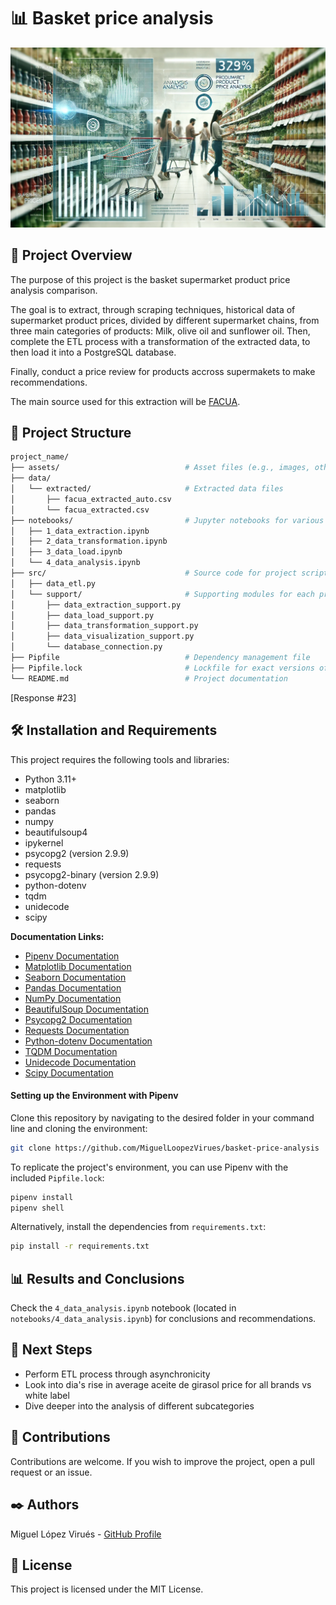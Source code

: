 
# 📊 Basket price analysis
<div style="text-align: center;">
  <img src="assets/price_basket_analysis_banner.webp" alt="portada" />
</div>

## 📝 Project Overview

The purpose of this project is the basket supermarket product price analysis comparison. 

The goal is to extract, through scraping techniques, historical data of supermarket product prices, divided by different supermarket chains, from three main categories of products: Milk, olive oil and sunflower oil. Then, complete the ETL process with a transformation of the extracted data, to then load it into a PostgreSQL database.

Finally, conduct a price review for products accross supermakets to make recommendations.

The main source used for this extraction will be [FACUA](https://super.facua.org/). 


## 📁 Project Structure
```bash
project_name/
├── assets/                            # Asset files (e.g., images, other resources)
├── data/
│   └── extracted/                     # Extracted data files
│       ├── facua_extracted_auto.csv
│       └── facua_extracted.csv
├── notebooks/                         # Jupyter notebooks for various stages
│   ├── 1_data_extraction.ipynb
│   ├── 2_data_transformation.ipynb
│   ├── 3_data_load.ipynb
│   └── 4_data_analysis.ipynb
├── src/                               # Source code for project scripts
│   ├── data_etl.py
│   └── support/                       # Supporting modules for each process
│       ├── data_extraction_support.py
│       ├── data_load_support.py
│       ├── data_transformation_support.py
│       ├── data_visualization_support.py
│       └── database_connection.py
├── Pipfile                            # Dependency management file
├── Pipfile.lock                       # Lockfile for exact versions of dependencies
└── README.md                          # Project documentation

```
[Response #23]

## 🛠️ Installation and Requirements
This project requires the following tools and libraries:

- Python 3.11+
- matplotlib
- seaborn
- pandas
- numpy
- beautifulsoup4
- ipykernel
- psycopg2 (version 2.9.9)
- requests
- psycopg2-binary (version 2.9.9)
- python-dotenv
- tqdm
- unidecode
- scipy

**Documentation Links:**  
- [Pipenv Documentation](https://pipenv.pypa.io/en/latest/)  
- [Matplotlib Documentation](https://matplotlib.org/)  
- [Seaborn Documentation](https://seaborn.pydata.org/)  
- [Pandas Documentation](https://pandas.pydata.org/)  
- [NumPy Documentation](https://numpy.org/)  
- [BeautifulSoup Documentation](https://www.crummy.com/software/BeautifulSoup/bs4/doc/)  
- [Psycopg2 Documentation](https://www.psycopg.org/docs/)  
- [Requests Documentation](https://docs.python-requests.org/)  
- [Python-dotenv Documentation](https://saurabh-kumar.com/python-dotenv/)  
- [TQDM Documentation](https://tqdm.github.io/)  
- [Unidecode Documentation](https://pypi.org/project/Unidecode/)  
- [Scipy Documentation](https://docs.scipy.org/doc/scipy/)  

#### Setting up the Environment with Pipenv

Clone this repository by navigating to the desired folder in your command line and cloning the environment:
```bash
git clone https://github.com/MiguelLoopezVirues/basket-price-analysis
```

To replicate the project's environment, you can use Pipenv with the included `Pipfile.lock`:
```bash
pipenv install
pipenv shell  
```

Alternatively, install the dependencies from `requirements.txt`:
```bash
pip install -r requirements.txt  
```

## 📊 Results and Conclusions
Check the `4_data_analysis.ipynb` notebook (located in `notebooks/4_data_analysis.ipynb`) for conclusions and recommendations.

## 🔄 Next Steps

- Perform ETL process through asynchronicity
- Look into dia's rise in average aceite de girasol price for all brands vs white label
- Dive deeper into the analysis of different subcategories

## 🤝 Contributions
Contributions are welcome. If you wish to improve the project, open a pull request or an issue.

## ✒️ Authors
Miguel López Virués - [GitHub Profile](https://github.com/MiguelLopezVirues)  


## 📜 License

This project is licensed under the MIT License.
